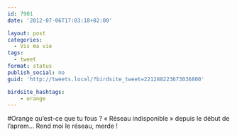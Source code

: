 ```yaml
---
id: 7901
date: '2012-07-06T17:03:18+02:00'

layout: post
categories:
  - Vis ma vie
tags:
  - tweet
format: status
publish_social: no
guid: 'http://tweets.local/?birdsite_tweet=221288223673036800'

birdsite_hashtags:
    - orange
---
```


\#Orange qu’est-ce que tu fous ? « Réseau indisponible » depuis le début de l’aprem… Rend moi le réseau, merde !